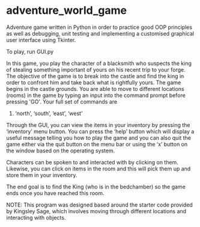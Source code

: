 # adventure_world_game
Adventure game written in Python in order to practice good OOP principles as well as debugging, unit testing and implementing a customised graphical user interface using Tkinter.

To play, run GUI.py

In this game, you play the character of a blacksmith who suspects the king of stealing something important of yours on his recent trip
to your forge. The objective of the game is to break into the castle and find the king in order to confront him and take back what is rightfully yours.
The game begins in the castle grounds. You are able to move to different locations (rooms) in the game by typing an input into the command prompt before pressing 'GO'.
Your full set of commands are
1. ‘north’, ‘south’, ‘east’, ‘west’

Through the GUI, you can view the items in your inventory by pressing the ‘inventory’ menu button. You can press the ‘help’ button which will display a useful message telling you how to play the game and you can also quit the game either via the quit button on the menu bar or using the ‘x’ button on the window based on the operating system.

Characters can be spoken to and interacted with by clicking on them. Likewise, you can click on items in the room and this will pick them up and store them in your inventory.

The end goal is to find the King (who is in the bedchamber) so the game ends once you
have reached this room.

NOTE: This program was designed based around the starter code provided by
Kingsley Sage, which involves moving through different locations and interacting with
objects.
